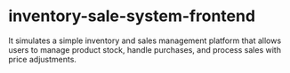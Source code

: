 # inventory-sale-system-frontend
 It simulates a simple inventory and sales management platform that allows users to manage product stock, handle purchases, and process sales with price adjustments.
